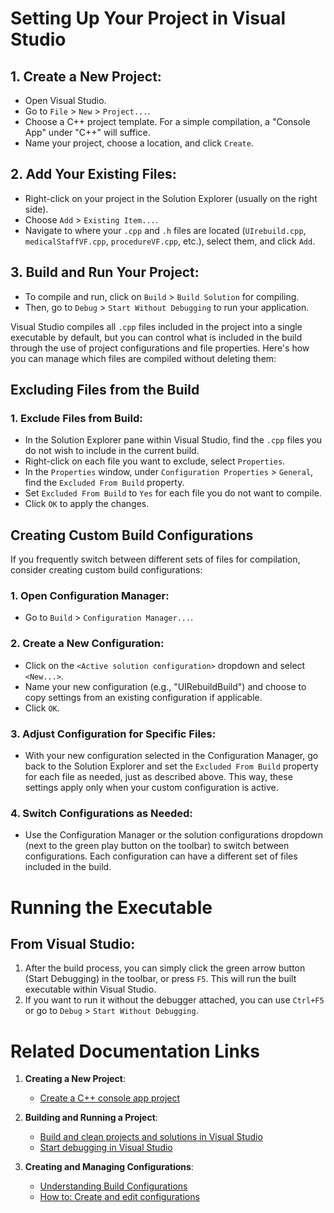 # Setting Up Your Project in Visual Studio

## 1. Create a New Project:
- Open Visual Studio.
- Go to `File` > `New` > `Project...`.
- Choose a C++ project template. For a simple compilation, a "Console App" under "C++" will suffice.
- Name your project, choose a location, and click `Create`.

## 2. Add Your Existing Files:
- Right-click on your project in the Solution Explorer (usually on the right side).
- Choose `Add` > `Existing Item...`.
- Navigate to where your `.cpp` and `.h` files are located (`UIrebuild.cpp`, `medicalStaffVF.cpp`, `procedureVF.cpp`, etc.), select them, and click `Add`.

## 3. Build and Run Your Project:
- To compile and run, click on `Build` > `Build Solution` for compiling.
- Then, go to `Debug` > `Start Without Debugging` to run your application.

Visual Studio compiles all `.cpp` files included in the project into a single executable by default, but you can control what is included in the build through the use of project configurations and file properties. Here's how you can manage which files are compiled without deleting them:

## Excluding Files from the Build

### 1. Exclude Files from Build:
- In the Solution Explorer pane within Visual Studio, find the `.cpp` files you do not wish to include in the current build.
- Right-click on each file you want to exclude, select `Properties`.
- In the `Properties` window, under `Configuration Properties` > `General`, find the `Excluded From Build` property.
- Set `Excluded From Build` to `Yes` for each file you do not want to compile.
- Click `OK` to apply the changes.

## Creating Custom Build Configurations

If you frequently switch between different sets of files for compilation, consider creating custom build configurations:

### 1. Open Configuration Manager:
- Go to `Build` > `Configuration Manager...`.

### 2. Create a New Configuration:
- Click on the `<Active solution configuration>` dropdown and select `<New...>`.
- Name your new configuration (e.g., "UIRebuildBuild") and choose to copy settings from an existing configuration if applicable.
- Click `OK`.

### 3. Adjust Configuration for Specific Files:
- With your new configuration selected in the Configuration Manager, go back to the Solution Explorer and set the `Excluded From Build` property for each file as needed, just as described above. This way, these settings apply only when your custom configuration is active.

### 4. Switch Configurations as Needed:
- Use the Configuration Manager or the solution configurations dropdown (next to the green play button on the toolbar) to switch between configurations. Each configuration can have a different set of files included in the build.

# Running the Executable

## From Visual Studio:
1. After the build process, you can simply click the green arrow button (Start Debugging) in the toolbar, or press `F5`. This will run the built executable within Visual Studio.
2. If you want to run it without the debugger attached, you can use `Ctrl+F5` or go to `Debug` > `Start Without Debugging`.

# Related Documentation Links

1. **Creating a New Project**:
   - [Create a C++ console app project](https://docs.microsoft.com/en-us/cpp/get-started/tutorial-console-cpp)

2. **Building and Running a Project**:
   - [Build and clean projects and solutions in Visual Studio](https://docs.microsoft.com/en-us/visualstudio/ide/building-and-cleaning-projects-and-solutions-in-visual-studio)
   - [Start debugging in Visual Studio](https://docs.microsoft.com/en-us/visualstudio/debugger/debugger-feature-tour)

3. **Creating and Managing Configurations**:
   - [Understanding Build Configurations](https://docs.microsoft.com/en-us/visualstudio/ide/understanding-build-configurations)
   - [How to: Create and edit configurations](https://docs.microsoft.com/en-us/visualstudio/ide/how-to-create-and-edit-configurations)
